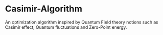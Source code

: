 # Casimir-Algorithm
An optimization algorithm inspired by Quantum Field theory notions such as Casimir effect, Quantum fluctuations and Zero-Point energy.
